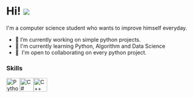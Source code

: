 Hi! ![](https://user-images.githubusercontent.com/18350557/176309783-0785949b-9127-417c-8b55-ab5a4333674e.gif)
========================================================================================================================================================

I'm a computer science student who wants to improve himself everyday.

* 🔭  I’m currently working on simple python projects.
* 🌱 I'm currently learning Python, Algorithm and Data Science
* 🤝  I'm open to collaborating on every python project.

### Skills

<p align="left">
<a href="https://www.python.org/" target="_blank" rel="noreferrer"><img src="https://raw.githubusercontent.com/danielcranney/readme-generator/main/public/icons/skills/python-colored.svg" width="36" height="36" alt="Python" /></a><a href="https://docs.microsoft.com/en-us/dotnet/csharp/" target="_blank" rel="noreferrer"><img src="https://raw.githubusercontent.com/danielcranney/readme-generator/main/public/icons/skills/csharp-colored.svg" width="36" height="36" alt="C#" /></a><a href="https://docs.microsoft.com/en-us/cpp/?view=msvc-170" target="_blank" rel="noreferrer"><img src="https://raw.githubusercontent.com/danielcranney/readme-generator/main/public/icons/skills/cplusplus-colored.svg" width="36" height="36" alt="C++" /></a>
</p>
